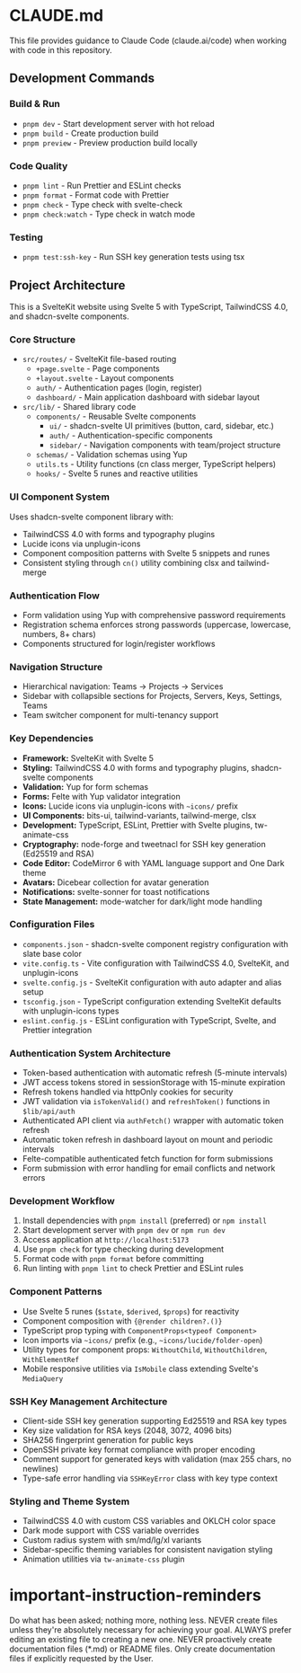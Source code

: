 # CLAUDE.md

This file provides guidance to Claude Code (claude.ai/code) when working with code in this repository.

## Development Commands

### Build & Run

- `pnpm dev` - Start development server with hot reload
- `pnpm build` - Create production build
- `pnpm preview` - Preview production build locally

### Code Quality

- `pnpm lint` - Run Prettier and ESLint checks
- `pnpm format` - Format code with Prettier
- `pnpm check` - Type check with svelte-check
- `pnpm check:watch` - Type check in watch mode

### Testing

- `pnpm test:ssh-key` - Run SSH key generation tests using tsx

## Project Architecture

This is a SvelteKit website using Svelte 5 with TypeScript, TailwindCSS 4.0, and shadcn-svelte components.

### Core Structure

- `src/routes/` - SvelteKit file-based routing
  - `+page.svelte` - Page components
  - `+layout.svelte` - Layout components
  - `auth/` - Authentication pages (login, register)
  - `dashboard/` - Main application dashboard with sidebar layout
- `src/lib/` - Shared library code
  - `components/` - Reusable Svelte components
    - `ui/` - shadcn-svelte UI primitives (button, card, sidebar, etc.)
    - `auth/` - Authentication-specific components
    - `sidebar/` - Navigation components with team/project structure
  - `schemas/` - Validation schemas using Yup
  - `utils.ts` - Utility functions (cn class merger, TypeScript helpers)
  - `hooks/` - Svelte 5 runes and reactive utilities

### UI Component System

Uses shadcn-svelte component library with:

- TailwindCSS 4.0 with forms and typography plugins
- Lucide icons via unplugin-icons
- Component composition patterns with Svelte 5 snippets and runes
- Consistent styling through `cn()` utility combining clsx and tailwind-merge

### Authentication Flow

- Form validation using Yup with comprehensive password requirements
- Registration schema enforces strong passwords (uppercase, lowercase, numbers, 8+ chars)
- Components structured for login/register workflows

### Navigation Structure

- Hierarchical navigation: Teams → Projects → Services
- Sidebar with collapsible sections for Projects, Servers, Keys, Settings, Teams
- Team switcher component for multi-tenancy support

### Key Dependencies

- **Framework:** SvelteKit with Svelte 5
- **Styling:** TailwindCSS 4.0 with forms and typography plugins, shadcn-svelte components
- **Validation:** Yup for form schemas
- **Forms:** Felte with Yup validator integration
- **Icons:** Lucide icons via unplugin-icons with `~icons/` prefix
- **UI Components:** bits-ui, tailwind-variants, tailwind-merge, clsx
- **Development:** TypeScript, ESLint, Prettier with Svelte plugins, tw-animate-css
- **Cryptography:** node-forge and tweetnacl for SSH key generation (Ed25519 and RSA)
- **Code Editor:** CodeMirror 6 with YAML language support and One Dark theme
- **Avatars:** Dicebear collection for avatar generation
- **Notifications:** svelte-sonner for toast notifications
- **State Management:** mode-watcher for dark/light mode handling

### Configuration Files

- `components.json` - shadcn-svelte component registry configuration with slate base color
- `vite.config.ts` - Vite configuration with TailwindCSS 4.0, SvelteKit, and unplugin-icons
- `svelte.config.js` - SvelteKit configuration with auto adapter and alias setup
- `tsconfig.json` - TypeScript configuration extending SvelteKit defaults with unplugin-icons types
- `eslint.config.js` - ESLint configuration with TypeScript, Svelte, and Prettier integration

### Authentication System Architecture

- Token-based authentication with automatic refresh (5-minute intervals)
- JWT access tokens stored in sessionStorage with 15-minute expiration
- Refresh tokens handled via httpOnly cookies for security
- JWT validation via `isTokenValid()` and `refreshToken()` functions in `$lib/api/auth`
- Authenticated API client via `authFetch()` wrapper with automatic token refresh
- Automatic token refresh in dashboard layout on mount and periodic intervals
- Felte-compatible authenticated fetch function for form submissions
- Form submission with error handling for email conflicts and network errors

### Development Workflow

1. Install dependencies with `pnpm install` (preferred) or `npm install`
2. Start development server with `pnpm dev` or `npm run dev`
3. Access application at `http://localhost:5173`
4. Use `pnpm check` for type checking during development
5. Format code with `pnpm format` before committing
6. Run linting with `pnpm lint` to check Prettier and ESLint rules

### Component Patterns

- Use Svelte 5 runes (`$state`, `$derived`, `$props`) for reactivity
- Component composition with `{@render children?.()}`
- TypeScript prop typing with `ComponentProps<typeof Component>`
- Icon imports via `~icons/` prefix (e.g., `~icons/lucide/folder-open`)
- Utility types for component props: `WithoutChild`, `WithoutChildren`, `WithElementRef`
- Mobile responsive utilities via `IsMobile` class extending Svelte's `MediaQuery`

### SSH Key Management Architecture

- Client-side SSH key generation supporting Ed25519 and RSA key types
- Key size validation for RSA keys (2048, 3072, 4096 bits)
- SHA256 fingerprint generation for public keys
- OpenSSH private key format compliance with proper encoding
- Comment support for generated keys with validation (max 255 chars, no newlines)
- Type-safe error handling via `SSHKeyError` class with key type context

### Styling and Theme System

- TailwindCSS 4.0 with custom CSS variables and OKLCH color space
- Dark mode support with CSS variable overrides
- Custom radius system with sm/md/lg/xl variants
- Sidebar-specific theming variables for consistent navigation styling
- Animation utilities via `tw-animate-css` plugin

# important-instruction-reminders
Do what has been asked; nothing more, nothing less.
NEVER create files unless they're absolutely necessary for achieving your goal.
ALWAYS prefer editing an existing file to creating a new one.
NEVER proactively create documentation files (*.md) or README files. Only create documentation files if explicitly requested by the User.
